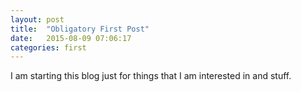 ```yaml
---
layout: post
title:  "Obligatory First Post"
date:   2015-08-09 07:06:17
categories: first
---
```


I am starting this blog just for things that I am interested in and stuff.
